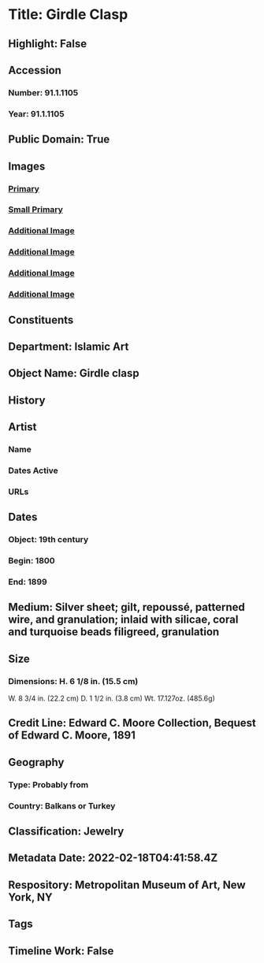 # Title: Girdle Clasp
## Highlight: False
## Accession
### Number: 91.1.1105
### Year: 91.1.1105
## Public Domain: True
## Images
### [Primary](https://images.metmuseum.org/CRDImages/is/original/DP-15436-035.jpg)
### [Small Primary](https://images.metmuseum.org/CRDImages/is/web-large/DP-15436-035.jpg)
### [Additional Image](https://images.metmuseum.org/CRDImages/is/original/DP-15436-036.jpg)
### [Additional Image](https://images.metmuseum.org/CRDImages/is/original/91.1.1104_1105.jpg)
### [Additional Image](https://images.metmuseum.org/CRDImages/is/original/LC-91-1-1105_back.jpg)
### [Additional Image](https://images.metmuseum.org/CRDImages/is/original/LC-91-1-1105_front.jpg)
## Constituents
## Department: Islamic Art
## Object Name: Girdle clasp
## History
## Artist
### Name
### Dates Active
### URLs
## Dates
### Object: 19th century
### Begin: 1800
### End: 1899
## Medium: Silver sheet; gilt, repoussé, patterned wire, and granulation; inlaid with silicae, coral and turquoise beads filigreed, granulation
## Size
### Dimensions: H. 6 1/8 in. (15.5 cm)
W. 8 3/4 in. (22.2 cm)
D. 1 1/2 in. (3.8 cm)
Wt. 17.127oz. (485.6g)
## Credit Line: Edward C. Moore Collection, Bequest of Edward C. Moore, 1891
## Geography
### Type: Probably from
### Country: Balkans or Turkey
## Classification: Jewelry
## Metadata Date: 2022-02-18T04:41:58.4Z
## Respository: Metropolitan Museum of Art, New York, NY
## Tags
## Timeline Work: False